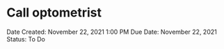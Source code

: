 # Call optometrist

Date Created: November 22, 2021 1:00 PM
Due Date: November 22, 2021
Status: To Do